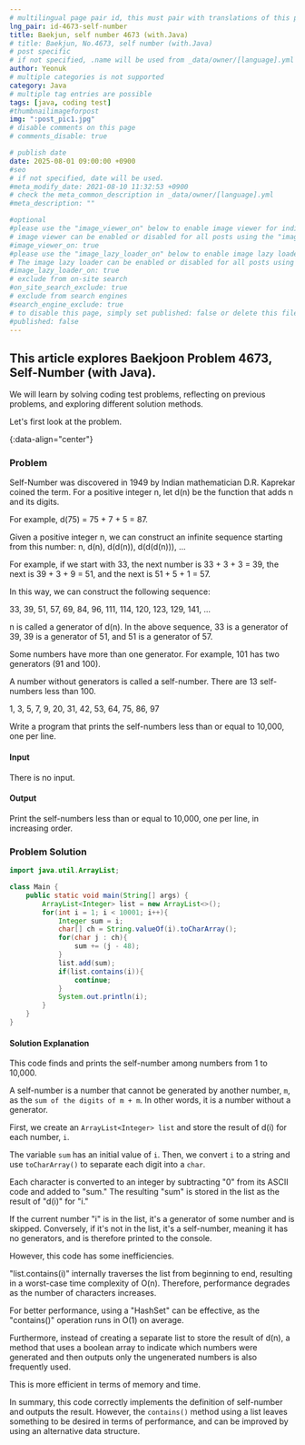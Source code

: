 ```yaml
---
# multilingual page pair id, this must pair with translations of this page. (This name must be unique)
lng_pair: id-4673-self-number
title: Baekjun, self number 4673 (with.Java)
# title: Baekjun, No.4673, self number (with.Java)
# post specific
# if not specified, .name will be used from _data/owner/[language].yml
author: Yeonuk
# multiple categories is not supported
category: Java
# multiple tag entries are possible
tags: [java, coding test]
#thumbnailimageforpost
img: ":post_pic1.jpg"
# disable comments on this page
# comments_disable: true

# publish date
date: 2025-08-01 09:00:00 +0900
#seo
# if not specified, date will be used.
#meta_modify_date: 2021-08-10 11:32:53 +0900
# check the meta_common_description in _data/owner/[language].yml
#meta_description: ""

#optional
#please use the "image_viewer_on" below to enable image viewer for individual pages or posts (_posts/ or [language]/_posts folders).
# image viewer can be enabled or disabled for all posts using the "image_viewer_posts: true" setting in _data/conf/main.yml.
#image_viewer_on: true
#please use the "image_lazy_loader_on" below to enable image lazy loader for individual pages or posts (_posts/ or [language]/_posts folders).
# The image lazy loader can be enabled or disabled for all posts using the "image_lazy_loader_posts: true" setting in _data/conf/main.yml.
#image_lazy_loader_on: true
# exclude from on-site search
#on_site_search_exclude: true
# exclude from search engines
#search_engine_exclude: true
# to disable this page, simply set published: false or delete this file
#published: false
---
```


<!-- outline-start -->

## This article explores Baekjoon Problem 4673, Self-Number (with Java).

We will learn by solving coding test problems, reflecting on previous problems, and exploring different solution methods.

Let's first look at the problem.

{:data-align="center"}

<!-- outline-end -->

### Problem

Self-Number was discovered in 1949 by Indian mathematician D.R. Kaprekar coined the term. For a positive integer n, let d(n) be the function that adds n and its digits.

For example, d(75) = 75 + 7 + 5 = 87.

Given a positive integer n, we can construct an infinite sequence starting from this number: n, d(n), d(d(n)), d(d(d(n))), ...

For example, if we start with 33, the next number is 33 + 3 + 3 = 39, the next is 39 + 3 + 9 = 51, and the next is 51 + 5 + 1 = 57.

In this way, we can construct the following sequence:

33, 39, 51, 57, 69, 84, 96, 111, 114, 120, 123, 129, 141, ...

n is called a generator of d(n). In the above sequence, 33 is a generator of 39, 39 is a generator of 51, and 51 is a generator of 57.

Some numbers have more than one generator. For example, 101 has two generators (91 and 100).

A number without generators is called a self-number. There are 13 self-numbers less than 100.

1, 3, 5, 7, 9, 20, 31, 42, 53, 64, 75, 86, 97

Write a program that prints the self-numbers less than or equal to 10,000, one per line.

#### Input

There is no input.

#### Output

Print the self-numbers less than or equal to 10,000, one per line, in increasing order.

### Problem Solution

```java
import java.util.ArrayList;

class Main {
    public static void main(String[] args) {
        ArrayList<Integer> list = new ArrayList<>();
        for(int i = 1; i < 10001; i++){
            Integer sum = i;
            char[] ch = String.valueOf(i).toCharArray();
            for(char j : ch){
                sum += (j - 48);
            }
            list.add(sum);
            if(list.contains(i)){
                continue;
            }
            System.out.println(i);
        }
    }
}
```

#### Solution Explanation

This code finds and prints the self-number among numbers from 1 to 10,000.

A self-number is a number that cannot be generated by another number, `m`, as the `sum of the digits of m + m`. In other words, it is a number without a generator.

First, we create an `ArrayList<Integer> list` and store the result of d(i) for each number, `i`.

The variable `sum` has an initial value of `i`. Then, we convert `i` to a string and use `toCharArray()` to separate each digit into a `char`.

Each character is converted to an integer by subtracting "0" from its ASCII code and added to "sum." The resulting "sum" is stored in the list as the result of "d(i)" for "i."

If the current number "i" is in the list, it's a generator of some number and is skipped. Conversely, if it's not in the list, it's a self-number, meaning it has no generators, and is therefore printed to the console.

However, this code has some inefficiencies.

"list.contains(i)" internally traverses the list from beginning to end, resulting in a worst-case time complexity of O(n). Therefore, performance degrades as the number of characters increases.

For better performance, using a "HashSet" can be effective, as the "contains()" operation runs in O(1) on average.

Furthermore, instead of creating a separate list to store the result of d(n), a method that uses a boolean array to indicate which numbers were generated and then outputs only the ungenerated numbers is also frequently used.

This is more efficient in terms of memory and time.

In summary, this code correctly implements the definition of self-number and outputs the result. However, the `contains()` method using a list leaves something to be desired in terms of performance, and can be improved by using an alternative data structure.
